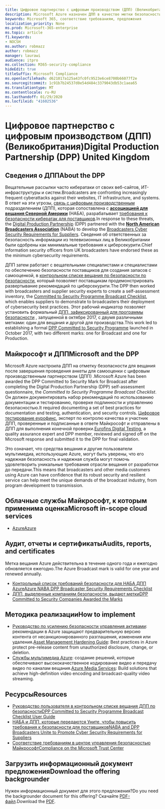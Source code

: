 ```yaml
---
title: Цифровое партнерство с цифровым производством (ДПП) (Великобритания)
description: Microsoft Azure назначен ДПП в качестве метки безопасности для вещания.
keywords: Microsoft 365, соответствие требованиям, предложения
localization_priority: None
ms.prod: Microsoft-365-enterprise
ms.topic: article
f1.keywords:
- NOCSH
ms.author: robmazz
author: robmazz
manager: laurawi
audience: itpro
ms.collection: M365-security-compliance
hideEdit: true
titleSuffix: Microsoft Compliance
ms.openlocfilehash: d621017a125a43fc0fc9523e6ce8700b66077f2e
ms.sourcegitcommit: 1c91b7b24537d0e54d484c3379043db53c1aea65
ms.translationtype: MT
ms.contentlocale: ru-RU
ms.lasthandoff: 01/29/2020
ms.locfileid: "41602536"
---
```

# <a name="digital-production-partnership-dpp-united-kingdom"></a><span data-ttu-id="b1bc0-104">Цифровое партнерство с цифровым производством (ДПП) (Великобритания)</span><span class="sxs-lookup"><span data-stu-id="b1bc0-104">Digital Production Partnership (DPP) United Kingdom</span></span>

## <a name="about-the-dpp"></a><span data-ttu-id="b1bc0-105">Сведения о ДПП</span><span class="sxs-lookup"><span data-stu-id="b1bc0-105">About the DPP</span></span>

<span data-ttu-id="b1bc0-106">Вещательные рассылки часто кибератаки от своих веб-сайтов, ИТ-инфраструктуры и систем.</span><span class="sxs-lookup"><span data-stu-id="b1bc0-106">Broadcasters are confronting increasingly frequent cyberattacks against their websites, IT infrastructure, and systems.</span></span> <span data-ttu-id="b1bc0-107">В ответ на эти угрозы, [связь с цифровым производственным](https://www.thedpp.com/) подразделением (ДПП), которая сопоставлена с [**ассоциацией для вещания Северной Америки**](https://nabanet.com/) (НАБА), разрабатывает [требования к безопасности кибератак для поставщиков](https://nabanet.com/wp-content/uploads/2017/08/NABA_DPP_CyberSecurity_Requirements_3.pdf).</span><span class="sxs-lookup"><span data-stu-id="b1bc0-107">In response to these threats, the [Digital Production Partnership](https://www.thedpp.com/) (DPP) partnered with the [**North American Broadcasters Association**](https://nabanet.com/) (NABA) to develop the [Broadcasters Cyber Security Requirements for Suppliers](https://nabanet.com/wp-content/uploads/2017/08/NABA_DPP_CyberSecurity_Requirements_3.pdf).</span></span> <span data-ttu-id="b1bc0-108">Сведения об ответственных за безопасность информации из телевизионных лиц в Великобритании были одобрены как минимальные требования к циберсекурити.</span><span class="sxs-lookup"><span data-stu-id="b1bc0-108">Chief information security officers from UK broadcasters have endorsed these as the minimum cybersecurity requirements.</span></span>  
  
<span data-ttu-id="b1bc0-109">ДПП затем работает с вещательными специалистами и специалистами по обеспечению безопасности поставщиков для создания запасов с самооценкой, в [контрольном списке вещания по безопасности по безопасности](https://dpp-assets.s3.amazonaws.com/wp-content/uploads/2017/10/CTS_BroadcastChecklist.xlsx), который позволяет поставщикам продемонстрировать развертывание рекомендаций по циберсекурити.</span><span class="sxs-lookup"><span data-stu-id="b1bc0-109">The DPP then worked with broadcasters and supplier security experts to create a self-assessment inventory, the [Committed to Security Programme Broadcast Checklist](https://dpp-assets.s3.amazonaws.com/wp-content/uploads/2017/10/CTS_BroadcastChecklist.xlsx), which enables suppliers to demonstrate to broadcasters their deployment of cybersecurity best practices.</span></span> <span data-ttu-id="b1bc0-110">Этот рабочий индикатор позволяет установить формальный [ДПП, зафиксированный для программы безопасности](https://www.thedpp.com/tech/security/committed-to-security/) , запущенной в октябре 2017, с двумя различными метками: один для вещания и другой для производства.</span><span class="sxs-lookup"><span data-stu-id="b1bc0-110">This work led to establishing a formal [DPP Committed to Security Programme](https://www.thedpp.com/tech/security/committed-to-security/) launched in October 2017, with two different marks: one for Broadcast and one for Production.</span></span>

## <a name="microsoft-and-the-dpp"></a><span data-ttu-id="b1bc0-111">Майкрософт и ДПП</span><span class="sxs-lookup"><span data-stu-id="b1bc0-111">Microsoft and the DPP</span></span>

<span data-ttu-id="b1bc0-112">Microsoft Azure настроила ДПП на отметку безопасности для вещания после завершения проведения анкеты для самооценки с цифровым производственным партнерством (ДПП) *.*</span><span class="sxs-lookup"><span data-stu-id="b1bc0-112">Microsoft Azure has been awarded the DPP Committed to Security Mark for Broadcast after completing the Digital Production Partnership (DPP) self-assessment questionnaire, the *Committed to Security Programme Broadcast Checklist*.</span></span> <span data-ttu-id="b1bc0-113">Он должен документировать набор рекомендаций по использованию документации и тестированию, проверке подлинности и управлению безопасностью.</span><span class="sxs-lookup"><span data-stu-id="b1bc0-113">It required documenting a set of best practices for documentation and testing, authentication, and security controls.</span></span> <span data-ttu-id="b1bc0-114">[Цифровое тестирование еурофинс](https://www.eurofins-digitaltesting.com/), эксперт по контролю качества и участник ДПП, проверенные и подписанные в ответе Майкрософт и отправлены в ДПП для выполнения конечной проверки.</span><span class="sxs-lookup"><span data-stu-id="b1bc0-114">[Eurofins Digital Testing](https://www.eurofins-digitaltesting.com/), a quality assurance expert and DPP member, reviewed and signed off on the Microsoft response and submitted it to the DPP for final validation.</span></span>  
  
<span data-ttu-id="b1bc0-115">Это означает, что средства вещания и другие пользователи мультимедиа, использующие Azure, могут быть уверены, что его надежная безопасность и надежная служба могут помочь удовлетворить уникальные требования отрасли вещания от разработки до передачи.</span><span class="sxs-lookup"><span data-stu-id="b1bc0-115">This means that broadcasters and other media customers using Azure can have confidence that its robust security and resilient service can help meet the unique demands of the broadcast industry, from program development to transmission.</span></span>

## <a name="microsoft-in-scope-cloud-services"></a><span data-ttu-id="b1bc0-116">Облачные службы Майкрософт, к которым применима оценка</span><span class="sxs-lookup"><span data-stu-id="b1bc0-116">Microsoft in-scope cloud services</span></span>

- [<span data-ttu-id="b1bc0-117">Azure</span><span class="sxs-lookup"><span data-stu-id="b1bc0-117">Azure</span></span>](https://aka.ms/AzureCompliance)

## <a name="audits-reports-and-certificates"></a><span data-ttu-id="b1bc0-118">Аудит, отчеты и сертификаты</span><span class="sxs-lookup"><span data-stu-id="b1bc0-118">Audits, reports, and certificates</span></span>

<span data-ttu-id="b1bc0-119">Метка вещания Azure действительна в течение одного года и ежегодно обновляется ежегодно.</span><span class="sxs-lookup"><span data-stu-id="b1bc0-119">The Azure Broadcast mark is valid for one year and renewed annually.</span></span>

- [<span data-ttu-id="b1bc0-120">Контрольный список требований безопасности для НАБА ДПП Azure</span><span class="sxs-lookup"><span data-stu-id="b1bc0-120">Azure NABA DPP Broadcaster Security Requirements Checklist</span></span>](https://aka.ms/Azure-CTS-Broadcast-Checklist)
- [<span data-ttu-id="b1bc0-121">ДПП, выделенные компаниям безопасности, выдают метки</span><span class="sxs-lookup"><span data-stu-id="b1bc0-121">DPP Committed to Security Companies Awarded the Marks</span></span>](https://aka.ms/Azure-Asset-Mgmt)

## <a name="how-to-implement"></a><span data-ttu-id="b1bc0-122">Методика реализации</span><span class="sxs-lookup"><span data-stu-id="b1bc0-122">How to implement</span></span>

- <span data-ttu-id="b1bc0-123">[Руководство по усилению безопасности управления активами](https://aka.ms/Azure-Asset-Mgmt): рекомендации в Azure защищают предварительную версию контента от несанкционированного разглашения, изменения или удаления.</span><span class="sxs-lookup"><span data-stu-id="b1bc0-123">[Asset Management Hardening Guide](https://aka.ms/Azure-Asset-Mgmt): Best practices in Azure protect pre-release content from unauthorized disclosure, change, or deletion.</span></span>
- <span data-ttu-id="b1bc0-124">[Службы мультимедиа Azure](https://docs.microsoft.com/azure/media-services/): создание решений, которые обеспечивают высококачественное кодирование видео и передачу видео по каналам вещания.</span><span class="sxs-lookup"><span data-stu-id="b1bc0-124">[Azure Media Services](https://docs.microsoft.com/azure/media-services/): Build solutions that achieve high-definition video encoding and broadcast-quality video streaming.</span></span>

## <a name="resources"></a><span data-ttu-id="b1bc0-125">Ресурсы</span><span class="sxs-lookup"><span data-stu-id="b1bc0-125">Resources</span></span>

- [<span data-ttu-id="b1bc0-126">Руководство пользователя в контрольном списке вещания ДПП по безопасности</span><span class="sxs-lookup"><span data-stu-id="b1bc0-126">DPP Committed to Security Programme Broadcast Checklist User Guide</span></span>](https://dpp-assets.s3.amazonaws.com/wp-content/uploads/2017/10/CTS_BroadcastChecklistUserGuide.pdf)
- [<span data-ttu-id="b1bc0-127">НАБА и ДПП, которые передаются Уните, чтобы повысить требования к безопасности для поставщиков</span><span class="sxs-lookup"><span data-stu-id="b1bc0-127">NABA and DPP Broadcasters Unite to Promote Cyber Security Requirements for Suppliers</span></span>](https://nabanet.com/wp-content/uploads/2017/08/NABAcaster-Issue_26.pdf)
- [<span data-ttu-id="b1bc0-128">Соответствие требованиям в центре управления безопасностью Майкрософт</span><span class="sxs-lookup"><span data-stu-id="b1bc0-128">Compliance on the Microsoft Trust Center</span></span>](https://www.microsoft.com/trust-center/compliance/compliance-overview)

## <a name="download-the-offering-backgrounder"></a><span data-ttu-id="b1bc0-129">Загрузить информационный документ предложения</span><span class="sxs-lookup"><span data-stu-id="b1bc0-129">Download the offering backgrounder</span></span>

<span data-ttu-id="b1bc0-130">Нужен информационный документ для этого предложения?</span><span class="sxs-lookup"><span data-stu-id="b1bc0-130">Do you need the backgrounder document for this offering?</span></span> <span data-ttu-id="b1bc0-131">Скачайте [PDF-файл](https://download.microsoft.com/download/3/C/6/3C63143B-41BA-4ED7-A2A8-DDE6B0B04036/DPP-Compliance.pdf).</span><span class="sxs-lookup"><span data-stu-id="b1bc0-131">Download the [PDF](https://download.microsoft.com/download/3/C/6/3C63143B-41BA-4ED7-A2A8-DDE6B0B04036/DPP-Compliance.pdf).</span></span>
